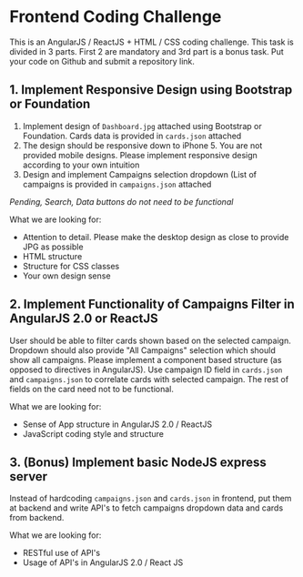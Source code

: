 # Frontend Coding Challenge

This is an AngularJS / ReactJS + HTML / CSS coding challenge. This task is divided in 3 parts. First 2 are mandatory and 3rd part is a bonus task. Put your code on Github and submit a repository link. 

## 1. Implement Responsive Design using Bootstrap or Foundation

1. Implement design of `Dashboard.jpg` attached using Bootstrap or Foundation. Cards data is provided in `cards.json` attached
2. The design should be responsive down to iPhone 5. You are not provided mobile designs. Please implement responsive design according to your own intuition
3. Design and implement Campaigns selection dropdown (List of campaigns is provided in `campaigns.json` attached

_Pending, Search, Data buttons do not need to be functional_


What we are looking for:

* Attention to detail. Please make the desktop design as close to provide JPG as possible
* HTML structure
* Structure for CSS classes
* Your own design sense

## 2. Implement Functionality of Campaigns Filter in AngularJS 2.0 or ReactJS

User should be able to filter cards shown based on the selected campaign. Dropdown should also provide "All Campaigns" selection which should show all campaigns. Please implement a component based structure (as opposed to directives in AngularJS). Use campaign ID field in `cards.json` and `campaigns.json` to correlate cards with selected campaign. The rest of fields on the card need not to be functional. 

What we are looking for:

* Sense of App structure in AngularJS 2.0 / ReactJS
* JavaScript coding style and structure

## 3. (Bonus) Implement basic NodeJS express server

Instead of hardcoding `campaigns.json` and `cards.json` in frontend, put them at backend and write API's to fetch campaigns dropdown data and cards from backend. 

What we are looking for:

* RESTful use of API's
* Usage of API's in AngularJS 2.0 / React JS

